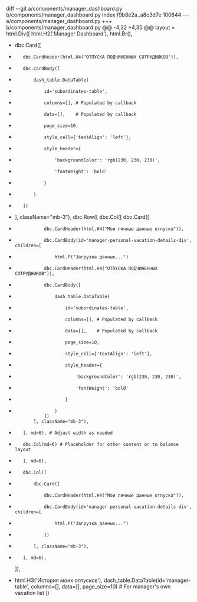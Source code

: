 diff --git a/components/manager_dashboard.py b/components/manager_dashboard.py
index f9b8e2a..a8c3d7e 100644
--- a/components/manager_dashboard.py
+++ b/components/manager_dashboard.py
@@ -4,32 +4,35 @@
 layout = html.Div([
     html.H2('Manager Dashboard'),
     html.Br(),
-    dbc.Card([
-        dbc.CardHeader(html.H4("ОТПУСКА ПОДЧИНЕННЫХ СОТРУДНИКОВ")),
-        dbc.CardBody([
-            dash_table.DataTable(
-                id='subordinates-table',
-                columns=[], # Populated by callback
-                data=[],    # Populated by callback
-                page_size=10,
-                style_cell={'textAlign': 'left'},
-                style_header={
-                    'backgroundColor': 'rgb(230, 230, 230)',
-                    'fontWeight': 'bold'
-                }
-            )
-        ])
-    ], className="mb-3"),
     dbc.Row([
         dbc.Col([
             dbc.Card([
-                dbc.CardHeader(html.H4("Мои личные данные отпуска")),
-                dbc.CardBody(id='manager-personal-vacation-details-div', children=[
-                    html.P("Загрузка данных...")
+                dbc.CardHeader(html.H4("ОТПУСКА ПОДЧИНЕННЫХ СОТРУДНИКОВ")),
+                dbc.CardBody([
+                    dash_table.DataTable(
+                        id='subordinates-table',
+                        columns=[], # Populated by callback
+                        data=[],    # Populated by callback
+                        page_size=10,
+                        style_cell={'textAlign': 'left'},
+                        style_header={
+                            'backgroundColor': 'rgb(230, 230, 230)',
+                            'fontWeight': 'bold'
+                        }
+                    )
                 ])
             ], className="mb-3"),
-        ], md=6), # Adjust width as needed
-        dbc.Col(md=6) # Placeholder for other content or to balance layout
+        ], md=6),
+        dbc.Col([
+            dbc.Card([
+                dbc.CardHeader(html.H4("Мои личные данные отпуска")),
+                dbc.CardBody(id='manager-personal-vacation-details-div', children=[
+                    html.P("Загрузка данных...")
+                ])
+            ], className="mb-3"),
+        ], md=6),
     ]),
-    html.H3('История моих отпусков'),
     dash_table.DataTable(id='manager-table', columns=[], data=[], page_size=10) # For manager's own vacation list
 ])